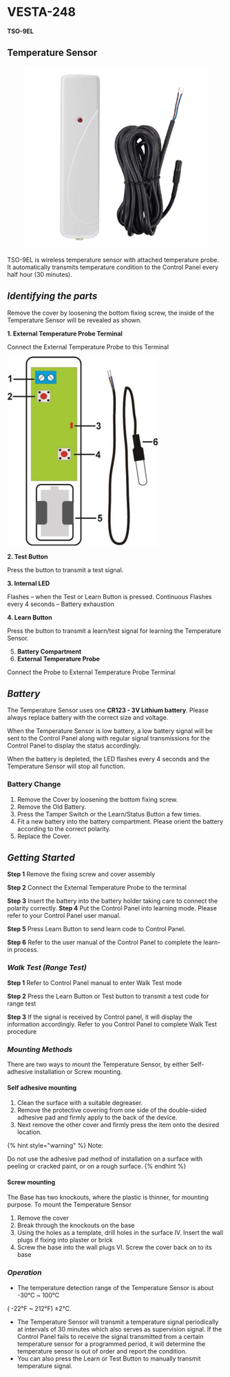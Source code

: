 # VESTA-248

**TSO-9EL**

## **Temperature Sensor**

<figure><img src=".gitbook/assets/image (17) (1).png" alt=""><figcaption></figcaption></figure>

TSO-9EL is wireless temperature sensor with attached temperature probe. It automatically transmits temperature condition to the Control Panel every half hour (30 minutes).

## _**Identifying the parts**_

Remove the cover by loosening the bottom fixing screw, the inside of the Temperature Sensor will be revealed as shown.

**1. External Temperature Probe Terminal**

Connect the External Temperature Probe to this Terminal

![](<.gitbook/assets/0 (105).jpeg>)

**2. Test Button**

Press the button to transmit a test signal.

**3. Internal LED**

Flashes – when the Test or Learn Button is pressed. Continuous Flashes every 4 seconds – Battery exhaustion

**4. Learn Button**

Press the button to transmit a learn/test signal for learning the Temperature Sensor.

5. **Battery Compartment**
6. **External Temperature Probe**

Connect the Probe to External Temperature Probe Terminal

## _**Battery**_

The Temperature Sensor uses one **CR123 - 3V Lithium battery**. Please always replace battery with the correct size and voltage.

When the Temperature Sensor is low battery, a low battery signal will be sent to the Control Panel along with regular signal transmissions for the Control Panel to display the status accordingly.

When the battery is depleted, the LED flashes every 4 seconds and the Temperature Sensor will stop all function.

### **Battery Change**

1. Remove the Cover by loosening the bottom fixing screw.
2. Remove the Old Battery.
3. Press the Tamper Switch or the Learn/Status Button a few times.
4. Fit a new battery into the battery compartment. Please orient the battery according to the correct polarity.
5. Replace the Cover.

## _**Getting Started**_

**Step 1** Remove the fixing screw and cover assembly

**Step 2** Connect the External Temperature Probe to the terminal

**Step 3** Insert the battery into the battery holder taking care to connect the polarity correctly. **Step 4** Put the Control Panel into learning mode. Please refer to your Control Panel user manual.

**Step 5** Press Learn Button to send learn code to Control Panel.

**Step 6** Refer to the user manual of the Control Panel to complete the learn-in process.

### _**Walk Test (Range Test)**_

**Step 1** Refer to Control Panel manual to enter Walk Test mode

**Step 2** Press the Learn Button or Test button to transmit a test code for range test

**Step 3** If the signal is received by Control panel, it will display the information accordingly. Refer to you Control Panel to complete Walk Test procedure

### _**Mounting Methods**_

There are two ways to mount the Temperature Sensor, by either Self-adhesive installation or Screw mounting.

#### **Self adhesive mounting**

1. Clean the surface with a suitable degreaser.
2. Remove the protective covering from one side of the double-sided adhesive pad and firmly apply to the back of the device.
3. Next remove the other cover and firmly press the item onto the desired location.

{% hint style="warning" %}
Note:

Do not use the adhesive pad method of installation on a surface with peeling or cracked paint, or on a rough surface.
{% endhint %}

#### **Screw mounting**

The Base has two knockouts, where the plastic is thinner, for mounting purpose. To mount the Temperature Sensor

1. Remove the cover
2. Break through the knockouts on the base
3. Using the holes as a template, drill holes in the surface IV. Insert the wall plugs if fixing into plaster or brick
4. Screw the base into the wall plugs VI. Screw the cover back on to its base

### _**Operation**_

* The temperature detection range of the Temperature Sensor is about -30℃ \~ 100℃

( -22°F \~ 212°F) ±2℃.

* The Temperature Sensor will transmit a temperature signal periodically at intervals of 30 minutes which also serves as supervision signal. If the Control Panel fails to receive the signal transmitted from a certain temperature sensor for a programmed period, it will determine the temperature sensor is out of order and report the condition.
* You can also press the Learn or Test Button to manually transmit temperature signal.
